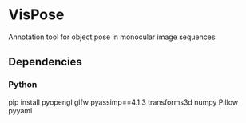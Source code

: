 # VisPose
Annotation tool for object pose in monocular image sequences

## Dependencies
### Python
pip install pyopengl glfw pyassimp==4.1.3 transforms3d numpy Pillow pyyaml

